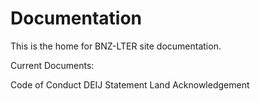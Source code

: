 # Documentation
This is the home for BNZ-LTER site documentation.

Current Documents:

Code of Conduct
DEIJ Statement
Land Acknowledgement

